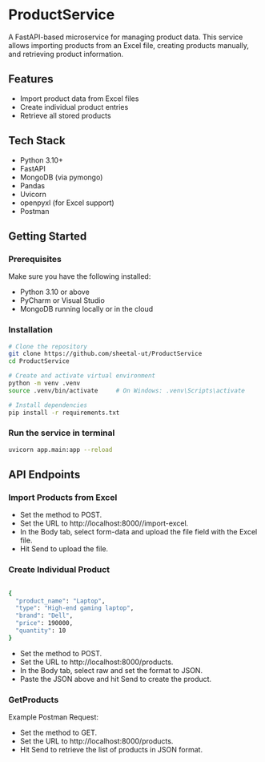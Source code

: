 # ProductService

A FastAPI-based microservice for managing product data. This service allows importing products from an Excel file, creating products manually, and retrieving product information.

## Features

- Import product data from Excel files
- Create individual product entries
- Retrieve all stored products

## Tech Stack

- Python 3.10+
- FastAPI
- MongoDB (via pymongo)
- Pandas
- Uvicorn
- openpyxl (for Excel support)
- Postman

## Getting Started

### Prerequisites

Make sure you have the following installed:

- Python 3.10 or above
- PyCharm or Visual Studio
- MongoDB running locally or in the cloud

### Installation

```bash
# Clone the repository
git clone https://github.com/sheetal-ut/ProductService
cd ProductService

# Create and activate virtual environment
python -m venv .venv
source .venv/bin/activate     # On Windows: .venv\Scripts\activate

# Install dependencies
pip install -r requirements.txt

```
### Run the service in terminal
```bash
uvicorn app.main:app --reload
```
## API Endpoints

### Import Products from Excel
- Set the method to POST. 
- Set the URL to http://localhost:8000//import-excel. 
- In the Body tab, select form-data and upload the file field with the Excel file. 
- Hit Send to upload the file.

### Create Individual Product
```bash

{
  "product_name": "Laptop",
  "type": "High-end gaming laptop",
  "brand": "Dell",
  "price": 190000,
  "quantity": 10
}

```
- Set the method to POST. 
- Set the URL to http://localhost:8000/products. 
- In the Body tab, select raw and set the format to JSON. 
- Paste the JSON above and hit Send to create the product.

### GetProducts
Example Postman Request:
- Set the method to GET.
- Set the URL to http://localhost:8000/products.
- Hit Send to retrieve the list of products in JSON format.


